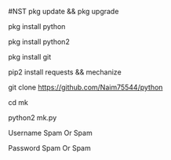 #NST
pkg update && pkg upgrade

pkg install python

pkg install python2

pkg install git

pip2 install requests && mechanize

git clone https://github.com/Naim75544/python

cd mk

python2 mk.py

Username Spam Or Spam

Password Spam Or Spam
